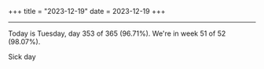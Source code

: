 +++
title = "2023-12-19"
date = 2023-12-19
+++

---

Today is Tuesday, day 353 of 365 (96.71%). We're in week 51 of 52 (98.07%).

Sick day
